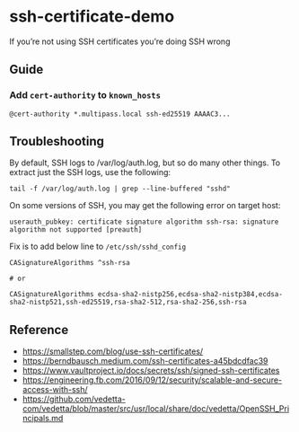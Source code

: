 # ssh-certificate-demo

If you’re not using SSH certificates you’re doing SSH wrong

## Guide

### Add `cert-authority` to `known_hosts`

```
@cert-authority *.multipass.local ssh-ed25519 AAAAC3...
```

## Troubleshooting

By default, SSH logs to /var/log/auth.log, but so do many other things. To extract just the SSH logs, use the following:

```
tail -f /var/log/auth.log | grep --line-buffered "sshd"
```

On some versions of SSH, you may get the following error on target host:

```
userauth_pubkey: certificate signature algorithm ssh-rsa: signature algorithm not supported [preauth]
```

Fix is to add below line to `/etc/ssh/sshd_config`

```
CASignatureAlgorithms ^ssh-rsa

# or

CASignatureAlgorithms ecdsa-sha2-nistp256,ecdsa-sha2-nistp384,ecdsa-sha2-nistp521,ssh-ed25519,rsa-sha2-512,rsa-sha2-256,ssh-rsa
```

## Reference

- https://smallstep.com/blog/use-ssh-certificates/
- https://berndbausch.medium.com/ssh-certificates-a45bdcdfac39
- https://www.vaultproject.io/docs/secrets/ssh/signed-ssh-certificates
- https://engineering.fb.com/2016/09/12/security/scalable-and-secure-access-with-ssh/
- https://github.com/vedetta-com/vedetta/blob/master/src/usr/local/share/doc/vedetta/OpenSSH_Principals.md

